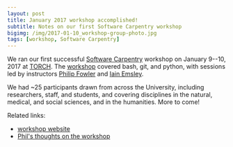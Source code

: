 ```yaml
---
layout: post
title: January 2017 workshop accomplished!
subtitle: Notes on our first Software Carpentry workshop
bigimg: /img/2017-01-10_workshop-group-photo.jpg
tags: [workshop, Software Carpentry]
---
```


We ran our first successful <a href="https://software-carpentry.org/"
target="_blank">Software Carpentry</a> workshop on January 9--10, 2017
at <a href="http://torch.ox.ac.uk/" target="_blank">TORCH</a>. The <a
href="https://rroxford.github.io/2017-01-09-oxford/"
target="_blank">workshop</a> covered bash, git, and python, with
sessions led by instructors <a href="../../philip-fowler"
target="_blank">Philip Fowler</a> and <a href="../../iain-emsley"
target="_blank">Iain Emsley</a>.

We had ~25 participants drawn from across the University, including
researchers, staff, and students, and covering disciplines in the
natural, medical, and social sciences, and in the humanities. More to
come!

Related links:

- [workshop website](https://rroxford.github.io/2017-01-09-oxford/)
- [Phil's thoughts on the workshop](http://fowlerlab.org/2017/01/12/5062/)
